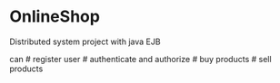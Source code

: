 # OnlineShop
Distributed system project with java EJB

can # register user
    # authenticate and authorize
    # buy products
    # sell products
